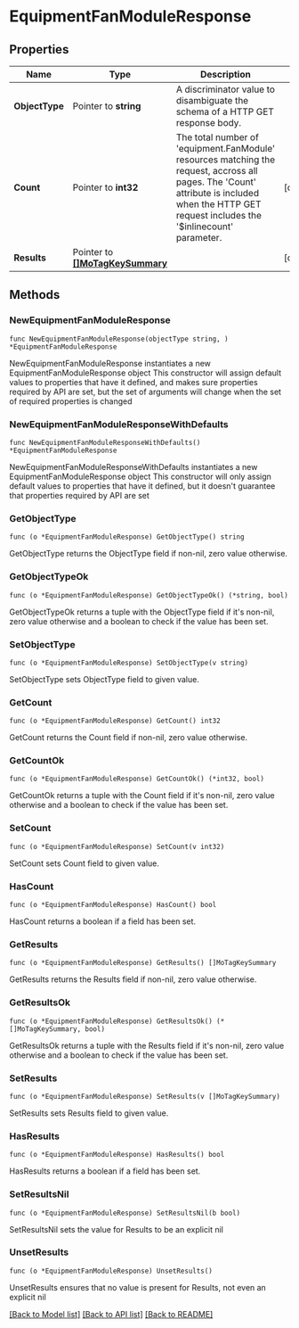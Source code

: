 # EquipmentFanModuleResponse

## Properties

Name | Type | Description | Notes
------------ | ------------- | ------------- | -------------
**ObjectType** | Pointer to **string** | A discriminator value to disambiguate the schema of a HTTP GET response body. | 
**Count** | Pointer to **int32** | The total number of &#39;equipment.FanModule&#39; resources matching the request, accross all pages. The &#39;Count&#39; attribute is included when the HTTP GET request includes the &#39;$inlinecount&#39; parameter. | [optional] 
**Results** | Pointer to [**[]MoTagKeySummary**](mo.TagKeySummary.md) |  | [optional] 

## Methods

### NewEquipmentFanModuleResponse

`func NewEquipmentFanModuleResponse(objectType string, ) *EquipmentFanModuleResponse`

NewEquipmentFanModuleResponse instantiates a new EquipmentFanModuleResponse object
This constructor will assign default values to properties that have it defined,
and makes sure properties required by API are set, but the set of arguments
will change when the set of required properties is changed

### NewEquipmentFanModuleResponseWithDefaults

`func NewEquipmentFanModuleResponseWithDefaults() *EquipmentFanModuleResponse`

NewEquipmentFanModuleResponseWithDefaults instantiates a new EquipmentFanModuleResponse object
This constructor will only assign default values to properties that have it defined,
but it doesn't guarantee that properties required by API are set

### GetObjectType

`func (o *EquipmentFanModuleResponse) GetObjectType() string`

GetObjectType returns the ObjectType field if non-nil, zero value otherwise.

### GetObjectTypeOk

`func (o *EquipmentFanModuleResponse) GetObjectTypeOk() (*string, bool)`

GetObjectTypeOk returns a tuple with the ObjectType field if it's non-nil, zero value otherwise
and a boolean to check if the value has been set.

### SetObjectType

`func (o *EquipmentFanModuleResponse) SetObjectType(v string)`

SetObjectType sets ObjectType field to given value.


### GetCount

`func (o *EquipmentFanModuleResponse) GetCount() int32`

GetCount returns the Count field if non-nil, zero value otherwise.

### GetCountOk

`func (o *EquipmentFanModuleResponse) GetCountOk() (*int32, bool)`

GetCountOk returns a tuple with the Count field if it's non-nil, zero value otherwise
and a boolean to check if the value has been set.

### SetCount

`func (o *EquipmentFanModuleResponse) SetCount(v int32)`

SetCount sets Count field to given value.

### HasCount

`func (o *EquipmentFanModuleResponse) HasCount() bool`

HasCount returns a boolean if a field has been set.

### GetResults

`func (o *EquipmentFanModuleResponse) GetResults() []MoTagKeySummary`

GetResults returns the Results field if non-nil, zero value otherwise.

### GetResultsOk

`func (o *EquipmentFanModuleResponse) GetResultsOk() (*[]MoTagKeySummary, bool)`

GetResultsOk returns a tuple with the Results field if it's non-nil, zero value otherwise
and a boolean to check if the value has been set.

### SetResults

`func (o *EquipmentFanModuleResponse) SetResults(v []MoTagKeySummary)`

SetResults sets Results field to given value.

### HasResults

`func (o *EquipmentFanModuleResponse) HasResults() bool`

HasResults returns a boolean if a field has been set.

### SetResultsNil

`func (o *EquipmentFanModuleResponse) SetResultsNil(b bool)`

 SetResultsNil sets the value for Results to be an explicit nil

### UnsetResults
`func (o *EquipmentFanModuleResponse) UnsetResults()`

UnsetResults ensures that no value is present for Results, not even an explicit nil

[[Back to Model list]](../README.md#documentation-for-models) [[Back to API list]](../README.md#documentation-for-api-endpoints) [[Back to README]](../README.md)


